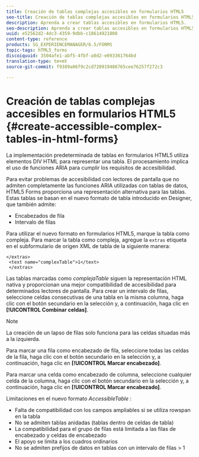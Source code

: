 ```yaml
---
title: Creación de tablas complejas accesibles en formularios HTML5
seo-title: Creación de tablas complejas accesibles en formularios HTML5
description: Aprenda a crear tablas accesibles en formularios HTML5.
seo-description: Aprenda a crear tablas accesibles en formularios HTML5.
uuid: e52562d2-4dc3-4359-9dbb-c18614921808
content-type: reference
products: SG_EXPERIENCEMANAGER/6.5/FORMS
topic-tags: hTML5_forms
discoiquuid: 3504afe1-abf5-4fbf-a0d2-e093361764bd
translation-type: tm+mt
source-git-commit: f9389a06f9c2cd720919486765cee76257f272c3

---
```



# Creación de tablas complejas accesibles en formularios HTML5 {#create-accessible-complex-tables-in-html-forms}

La implementación predeterminada de tablas en formularios HTML5 utiliza elementos DIV HTML para representar una tabla. El procesamiento implica el uso de funciones ARIA para cumplir los requisitos de accesibilidad.

Para evitar problemas de accesibilidad con lectores de pantalla que no admiten completamente las funciones ARIA utilizadas con tablas de datos, HTML5 Forms proporciona una representación alternativa para las tablas. Estas tablas se basan en el nuevo formato de tabla introducido en Designer, que también admite:

* Encabezados de fila
* Intervalo de filas

Para utilizar el nuevo formato en formularios HTML5, marque la tabla como compleja. Para marcar la tabla como compleja, agregue la `extras` etiqueta en el subformulario de origen XML de tabla de la siguiente manera:

```
</extras>
 <text name="complexTable">1</text>
 </extras>
```

Las tablas marcadas como *complejaTable* siguen la representación HTML nativa y proporcionan una mejor compatibilidad de accesibilidad para determinados lectores de pantalla.  Para crear un intervalo de filas, seleccione celdas consecutivas de una tabla en la misma columna, haga clic con el botón secundario en la selección y, a continuación, haga clic en **[!UICONTROL Combinar celdas]**.

>[!NOTE]
>
>La creación de un lapso de filas solo funciona para las celdas situadas más a la izquierda.

Para marcar una fila como encabezado de fila, seleccione todas las celdas de la fila, haga clic con el botón secundario en la selección y, a continuación, haga clic en **[!UICONTROL Marcar encabezado]**.

Para marcar una celda como encabezado de columna, seleccione cualquier celda de la columna, haga clic con el botón secundario en la selección y, a continuación, haga clic en **[!UICONTROL Marcar encabezado]**.

Limitaciones en el nuevo formato *AccessibleTable* :

* Falta de compatibilidad con los campos ampliables si se utiliza rowspan en la tabla
* No se admiten tablas anidadas (tablas dentro de celdas de tabla)
* La compatibilidad para el grupo de filas está limitada a las filas de encabezado y celdas de encabezado
* El apoyo se limita a los cuadros ordinarios
* No se admiten prefijos de datos en tablas con un intervalo de filas > 1

